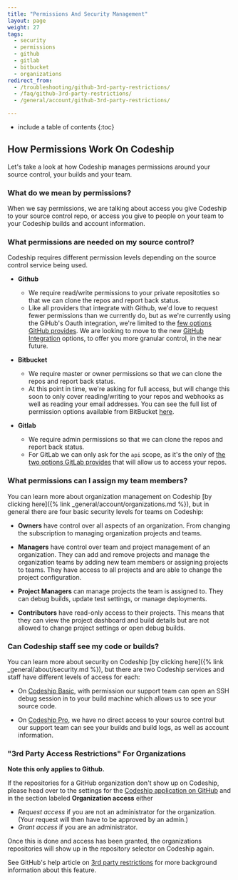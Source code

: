 ```yaml
---
title: "Permissions And Security Management"
layout: page
weight: 27
tags:
  - security
  - permissions
  - github
  - gitlab
  - bitbucket
  - organizations
redirect_from:
  - /troubleshooting/github-3rd-party-restrictions/
  - /faq/github-3rd-party-restrictions/
  - /general/account/github-3rd-party-restrictions/

---
```


* include a table of contents
{:toc}

## How Permissions Work On Codeship

Let's take a look at how Codeship manages permissions around your source control, your builds and your team.

### What do we mean by permissions?

When we say permissions, we are  talking about access you give Codeship to your source control repo, or access you give to people on your team to your Codeship builds and account information.

### What permissions are needed on my source control?

Codeship requires different permission levels depending on the source control service being used.

- **Github**
  - We require read/write permissions to your private repositoties so that we can clone the repos and report back status.
  - Like all providers that integrate with Github, we'd love to request fewer permissions than we currently do, but as we're currently using the GiHub's Oauth integration, we're limited to the [few options GitHub provides](https://developer.github.com/v3/oauth/#scopes). We are looking to move to the new [GitHub Integration](https://developer.github.com/early-access/integrations/integrations-vs-oauth-applications/) options, to offer you more granular control, in the near future.

- **Bitbucket**
  - We require master or owner permissions so that we can clone the repos and report back status.
  - At this point in time, we're asking for full access, but will change this soon to only cover reading/writing to your repos and webhooks as well as reading your email addresses. You can see the full list of permission options available from BitBucket [here](https://developer.atlassian.com/bitbucket/concepts/bitbucket-rest-scopes.html).

- **Gitlab**
  - We require admin permissions so that we can clone the repos and report back status.
  - For GitLab we can only ask for the `api` scope, as it's the only of [the two options GitLab provides](https://docs.gitlab.com/ee/integration/oauth_provider.html#authorized-applications) that will allow us to access your repos.

### What permissions can I assign my team members?

You can learn more about organization management on Codeship [by clicking here]({% link _general/account/organizations.md %}), but in general there are four basic security levels for teams on Codeship:

- **Owners** have control over all aspects of an organization. From changing the subscription to managing organization projects and teams.

- **Managers** have control over team and project management of an organization. They can add and remove projects and manage the organization teams by adding new team members or assigning projects to teams. They have access to all projects and are able to change the project configuration.

- **Project Managers** can manage projects the team is assigned to. They can debug builds, update test settings, or manage deployments.

- **Contributors** have read-only access to their projects. This means that they can view the project dashboard and build details but are not allowed to change project settings or open debug builds.

### Can Codeship staff see my code or builds?

You can learn more about security on Codeship [by clicking here]({% link _general/about/security.md %}), but there are two Codeship services and staff have different levels of access for each:

- On [Codeship Basic](https://codeship.com/features/basic), with permission our support team can open an SSH debug session in to your build machine which allows us to see your source code.

- On [Codeship Pro](https://codeship.com/features/pro), we have no direct access to your source control but our support team can see your builds and build logs, as well as account information.

### "3rd Party Access Restrictions" For Organizations

**Note this only applies to Github.**

If the repositories for a GitHub organization don't show up on Codeship, please head over to the settings for the [Codeship application on GitHub](https://github.com/settings/connections/applications/457423eb34859f8eb490) and in the section labeled **Organization access** either

* _Request access_ if you are not an administrator for the organization. (Your request will then have to be approved by an admin.)
* _Grant access_ if you are an administrator.

Once this is done and access has been granted, the organizations repositories will show up in the repository selector on Codeship again.

See GitHub's help article on [3rd party restrictions](https://help.github.com/articles/about-third-party-application-restrictions/) for more background information about this feature.
